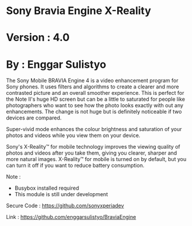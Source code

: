 # Sony Bravia Engine X-Reality
# Version : 4.0
# By : Enggar Sulistyo

The Sony Mobile BRAVIA Engine 4 is a video enhancement program for Sony phones. It uses filters and algorithms to create a clearer and more contrasted picture and an overall smoother experience.
This is perfect for the Note II's huge HD screen but can be a little to saturated for people like photographers who want to see how the photo looks exactly with out any enhancements.
The change is not huge but is definitely noticeable if two devices are compared. 

Super-vivid mode enhances the colour brightness and saturation of your photos and videos while you view them on your device.

Sony's X-Reality™ for mobile technology improves the viewing quality of photos and videos after you take them, giving you clearer, sharper and more natural images. X-Reality™ for mobile is turned on by default, but you can turn it off if you want to reduce battery consumption. 


Note :
- Busybox installed required
- This module is still under development


Secure Code : https://github.com/sonyxperiadev

Link        : https://github.com/enggarsulistyo/BraviaEngine
